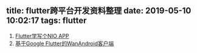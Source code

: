 title: flutter跨平台开发资料整理
date: 2019-05-10 10:02:17
tags: flutter
---

1. [Flutter学写个NIO APP](https://blog.csdn.net/ddwhan0123)
2. [基于Google Flutter的WanAndroid客户端](https://github.com/Sky24n)
